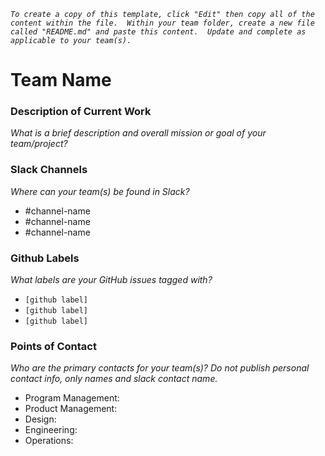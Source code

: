 _`To create a copy of this template, click "Edit" then copy all of the content within the file.  Within your team folder, create a new file called "README.md" and paste this content.  Update and complete as applicable to your team(s).`_

# Team Name 

### Description of Current Work
_What is a brief description and overall mission or goal of your team/project?_


### Slack Channels
_Where can your team(s) be found in Slack?_
- #channel-name
- #channel-name
- #channel-name

### Github Labels
_What labels are your GitHub issues tagged with?_
- `[github label]`
- `[github label]`
- `[github label]`

### Points of Contact 
_Who are the primary contacts for your team(s)?  Do not publish personal contact info, only names and slack contact name._
- Program Management: 
- Product Management:  
- Design: 
- Engineering: 
- Operations:  
